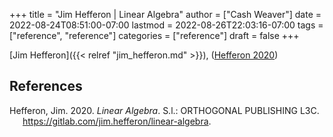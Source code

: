 +++
title = "Jim Hefferon | Linear Algebra"
author = ["Cash Weaver"]
date = 2022-08-24T08:51:00-07:00
lastmod = 2022-08-26T22:03:16-07:00
tags = ["reference", "reference"]
categories = ["reference"]
draft = false
+++

[Jim Hefferon]({{< relref "jim_hefferon.md" >}}), (<a href="#citeproc_bib_item_1">Hefferon 2020</a>)

## References

<style>.csl-entry{text-indent: -1.5em; margin-left: 1.5em;}</style><div class="csl-bib-body">
  <div class="csl-entry"><a id="citeproc_bib_item_1"></a>Hefferon, Jim. 2020. <i>Linear Algebra</i>. S.l.: ORTHOGONAL PUBLISHING L3C. <a href="https://gitlab.com/jim.hefferon/linear-algebra">https://gitlab.com/jim.hefferon/linear-algebra</a>.</div>
</div>
